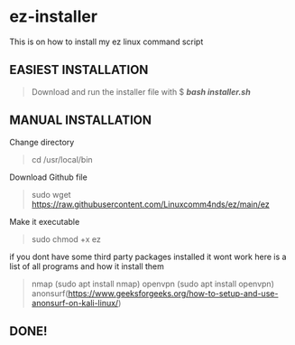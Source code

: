 # ez-installer
This is on how to install my ez linux command script

## EASIEST INSTALLATION

>Download and run the installer file with $ **_bash installer.sh_**

## MANUAL INSTALLATION

Change directory
> cd /usr/local/bin

Download Github file

>sudo wget https://raw.githubusercontent.com/Linuxcomm4nds/ez/main/ez

Make it executable

>sudo chmod +x ez

if you dont have some third party packages installed it wont work here is a list of all programs and how it install them
>nmap (sudo apt install nmap)
>openvpn (sudo apt install openvpn)
>anonsurf(https://www.geeksforgeeks.org/how-to-setup-and-use-anonsurf-on-kali-linux/)
## DONE!
